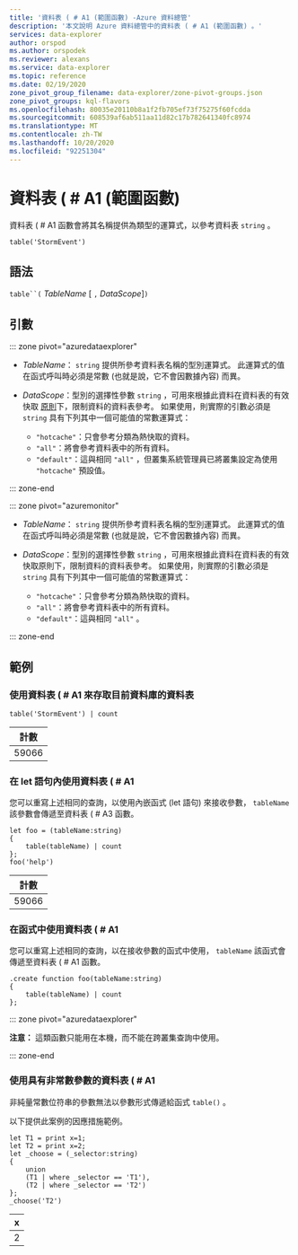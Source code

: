```yaml
---
title: '資料表 ( # A1 (範圍函數) -Azure 資料總管'
description: '本文說明 Azure 資料總管中的資料表 ( # A1 (範圍函數) 。'
services: data-explorer
author: orspod
ms.author: orspodek
ms.reviewer: alexans
ms.service: data-explorer
ms.topic: reference
ms.date: 02/19/2020
zone_pivot_group_filename: data-explorer/zone-pivot-groups.json
zone_pivot_groups: kql-flavors
ms.openlocfilehash: 80035e20110b8a1f2fb705ef73f75275f60fcdda
ms.sourcegitcommit: 608539af6ab511aa11d82c17b782641340fc8974
ms.translationtype: MT
ms.contentlocale: zh-TW
ms.lasthandoff: 10/20/2020
ms.locfileid: "92251304"
---
```

# <a name="table-scope-function"></a>資料表 ( # A1 (範圍函數) 

資料表 ( # A1 函數會將其名稱提供為類型的運算式，以參考資料表 `string` 。

```kusto
table('StormEvent')
```

## <a name="syntax"></a>語法

`table``(` *TableName* [ `,` *DataScope*]`)`

## <a name="arguments"></a>引數

::: zone pivot="azuredataexplorer"

* *TableName*： `string` 提供所參考資料表名稱的型別運算式。 此運算式的值在函式呼叫時必須是常數 (也就是說，它不會因數據內容) 而異。

* *DataScope*：型別的選擇性參數 `string` ，可用來根據此資料在資料表的有效快取 [原則](../management/cachepolicy.md)下，限制資料的資料表參考。 如果使用，則實際的引數必須是 `string` 具有下列其中一個可能值的常數運算式：

    - `"hotcache"`：只會參考分類為熱快取的資料。
    - `"all"`：將會參考資料表中的所有資料。
    - `"default"`：這與相同 `"all"` ，但叢集系統管理員已將叢集設定為使用 `"hotcache"` 預設值。

::: zone-end

::: zone pivot="azuremonitor"

* *TableName*： `string` 提供所參考資料表名稱的型別運算式。 此運算式的值在函式呼叫時必須是常數 (也就是說，它不會因數據內容) 而異。

* *DataScope*：型別的選擇性參數 `string` ，可用來根據此資料在資料表的有效快取原則下，限制資料的資料表參考。 如果使用，則實際的引數必須是 `string` 具有下列其中一個可能值的常數運算式：

    - `"hotcache"`：只會參考分類為熱快取的資料。
    - `"all"`：將會參考資料表中的所有資料。
    - `"default"`：這與相同 `"all"` 。

::: zone-end

## <a name="examples"></a>範例

### <a name="use-table-to-access-table-of-the-current-database"></a>使用資料表 ( # A1 來存取目前資料庫的資料表

<!-- csl: https://help.kusto.windows.net/Samples -->
```kusto
table('StormEvent') | count
```

|計數|
|---|
|59066|

### <a name="use-table-inside-let-statements"></a>在 let 語句內使用資料表 ( # A1

您可以重寫上述相同的查詢，以使用內嵌函式 (let 語句) 來接收參數， `tableName` 該參數會傳遞至資料表 ( # A3 函數。

<!-- csl: https://help.kusto.windows.net/Samples -->
```kusto
let foo = (tableName:string)
{
    table(tableName) | count
};
foo('help')
```

|計數|
|---|
|59066|

### <a name="use-table-inside-functions"></a>在函式中使用資料表 ( # A1

您可以重寫上述相同的查詢，以在接收參數的函式中使用， `tableName` 該函式會傳遞至資料表 ( # A1 函數。

```kusto
.create function foo(tableName:string)
{
    table(tableName) | count
};
```

::: zone pivot="azuredataexplorer"

**注意：** 這類函數只能用在本機，而不能在跨叢集查詢中使用。

::: zone-end

### <a name="use-table-with-non-constant-parameter"></a>使用具有非常數參數的資料表 ( # A1

非純量常數位符串的參數無法以參數形式傳遞給函式 `table()` 。

以下提供此案例的因應措施範例。

```kusto
let T1 = print x=1;
let T2 = print x=2;
let _choose = (_selector:string)
{
    union
    (T1 | where _selector == 'T1'),
    (T2 | where _selector == 'T2')
};
_choose('T2')

```

|x|
|---|
|2|
